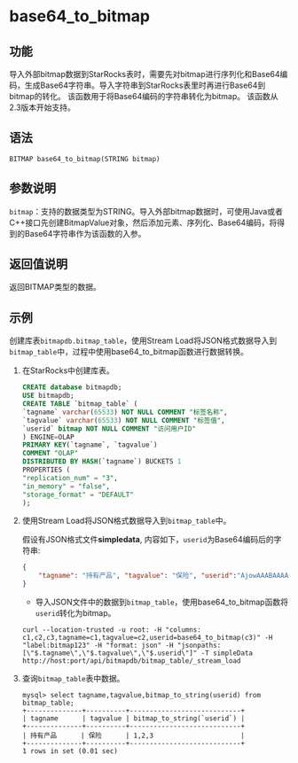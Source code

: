 # base64_to_bitmap

## 功能

导入外部bitmap数据到StarRocks表时，需要先对bitmap进行序列化和Base64编码，生成Base64字符串。导入字符串到StarRocks表里时再进行Base64到bitmap的转化。
该函数用于将Base64编码的字符串转化为bitmap。
该函数从2.3版本开始支持。

## 语法

```Plain Text
BITMAP base64_to_bitmap(STRING bitmap)
```

## 参数说明

`bitmap`：支持的数据类型为STRING。导入外部bitmap数据时，可使用Java或者C++接口先创建BitmapValue对象，然后添加元素、序列化、Base64编码，将得到的Base64字符串作为该函数的入参。

## 返回值说明

返回BITMAP类型的数据。

## 示例

创建库表`bitmapdb.bitmap_table`，使用Stream Load将JSON格式数据导入到`bitmap_table`中，过程中使用base64_to_bitmap函数进行数据转换。

1. 在StarRocks中创建库表。

    ```SQL
    CREATE database bitmapdb;
    USE bitmapdb;
    CREATE TABLE `bitmap_table` (
    `tagname` varchar(65533) NOT NULL COMMENT "标签名称",
    `tagvalue` varchar(65533) NOT NULL COMMENT "标签值",
    `userid` bitmap NOT NULL COMMENT "访问用户ID"
    ) ENGINE=OLAP
    PRIMARY KEY(`tagname`, `tagvalue`)
    COMMENT "OLAP"
    DISTRIBUTED BY HASH(`tagname`) BUCKETS 1
    PROPERTIES (
    "replication_num" = "3",
    "in_memory" = "false",
    "storage_format" = "DEFAULT"
    );
    ```

2. 使用Stream Load将JSON格式数据导入到`bitmap_table`中。

    假设有JSON格式文件**simpledata**, 内容如下，`userid`为Base64编码后的字符串:

    ```JSON
    {
        "tagname": "持有产品", "tagvalue": "保险", "userid":"AjowAAABAAAAAAACABAAAAABAAIAAwA="
    }
    ```

    - 导入JSON文件中的数据到`bitmap_table`，使用base64_to_bitmap函数将`userid`转化为bitmap。

    ```Plain Text
    curl --location-trusted -u root: -H "columns: c1,c2,c3,tagname=c1,tagvalue=c2,userid=base64_to_bitmap(c3)" -H "label:bitmap123" -H "format: json" -H "jsonpaths: [\"$.tagname\",\"$.tagvalue\",\"$.userid\"]" -T simpleData http://host:port/api/bitmapdb/bitmap_table/_stream_load
    ```

3. 查询`bitmap_table`表中数据。

    ```Plain Text
    mysql> select tagname,tagvalue,bitmap_to_string(userid) from bitmap_table;
    +--------------+----------+----------------------------+
    | tagname      | tagvalue | bitmap_to_string(`userid`) |
    +--------------+----------+----------------------------+
    | 持有产品      | 保险      | 1,2,3                      |
    +--------------+----------+----------------------------+
    1 rows in set (0.01 sec)
    ```
